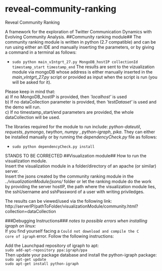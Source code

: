 reveal-community-ranking
============================

Reveal Community Ranking

A framework for the exploration of Twitter Communication Dynamics with Evolving Community Analysis.
##Community ranking module##
The community ranking module is written in python (2.7 compatible) and can be run using either an IDE and manually inserting the parameters, or by giving a command in a terminal as follows:
* <code>sudo python main_vIntgrt_27.py MongoDB_hostIP collectionId timestamp_start timestamp_end</code> 
The results are sent to the vizualization module via mongoDB whose address is either manually inserted in the _main_vIntgrt_27.py_ script or provided as input when the script is run (you will be asked for it).

Please keep in mind that:   
a) If no MongoDB_hostIP is provided, then _'localhost'_ is used   
b) If no dataCollection parameter is provided, then _'testDataset'_ is used and the demo will run.   
c) If no timestamp_start/end parameters are provided, the whole dataCollection will be used.   

The libraries required for the module to run include: _python-dateutil_, _requests_, _pymongo_,  _twython_, _numpy_ , _python-igraph_, _pika_. They can either be installed manually or by running the _dependencyCheck.py_ file as follows:
* <code>sudo python dependencyCheck.py install</code>

STANDS TO BE CORRECTED
##Visualization module##
How to run the visualization module.   
Insert the visualization module in a folder/directory of an apache (or similar) server.   
Insert the jsons created by the community ranking module in the _../visualizationModule/jsons/_ folder or let the ranking module do the work by providing the server hostIP, the path where the visualization module lies, the sshUsername and sshPassword of a user with writing priviledges.

The results can be viewed/used via the following link:   
http://serverIP/pathToFolder/visualizationModule/community.html?collection=dataCollection

###Debugging Instructions###
_notes to possible errors when installing igraph on linux:_   
If you find yourself facing a <code>Could not download and compile the C core of igraph</code> error. Follow the following instructions:

Add the Launchpad repository of igraph to apt:   
<code>sudo add-apt-repository ppa:igraph/ppa</code>   
Then update your package database and install the python-igraph package:   
<code>sudo apt-get update</code>   
<code>sudo apt-get install python-igraph</code>
